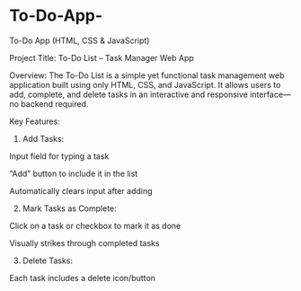 # To-Do-App-

To-Do App (HTML, CSS & JavaScript)

Project Title: To-Do List – Task Manager Web App

Overview:
The To-Do List is a simple yet functional task management web application built using only HTML, CSS, and JavaScript. It allows users to add, complete, and delete tasks in an interactive and responsive interface—no backend required.

Key Features:

1. Add Tasks:

Input field for typing a task

“Add” button to include it in the list

Automatically clears input after adding



2. Mark Tasks as Complete:

Click on a task or checkbox to mark it as done

Visually strikes through completed tasks



3. Delete Tasks:

Each task includes a delete icon/button
